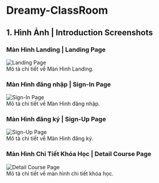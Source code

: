 # Dreamy-ClassRoom

## 1. Hình Ảnh | Introduction Screenshots

### Màn Hình Landing | Landing Page

<div class="screenshot-container">
  <img src="/assets/images/Landing Page.png" alt="Landing Page">
</div>
Mô tả chi tiết về Màn Hình Landing.

### Màn Hình đăng nhập | Sign-In Page

<div class="screenshot-container">
  <img src="/assets/images/SignIn Page.png" alt="Sign-In Page">
</div>
Mô tả chi tiết về Màn Hình đăng nhập.

### Màn Hình đăng ký | Sign-Up Page

<div class="screenshot-container">
  <img src="/assets/images/SignUp Page.png" alt="Sign-Up Page">
</div>
Mô tả chi tiết về Màn Hình đăng ký.

### Màn Hình Chi Tiết Khóa Học | Detail Course Page

<div class="screenshot-container">
  <img src="/assets/images/Detail Page.png" alt="Detail Course Page">
</div>
Mô tả chi tiết về màn hình chi tiết khóa học.
